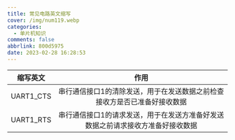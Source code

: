 ```yaml
---
title: 常见电路英文缩写
cover: /img/num119.webp
categories:
  - 单片机知识
comments: false
abbrlink: 800d5975
date: 2023-02-28 16:28:53
---
```


| 缩写英文  |                             作用                             |
| :-------: | :----------------------------------------------------------: |
| UART1_CTS | 串行通信接口1的清除发送，用于在发送数据之前检查接收方是否已准备好接收数据 |
| UART1_RTS | 串行通信接口1的请求发送，用于在发送方准备好发送数据之前请求接收方准备好接收数据 |


